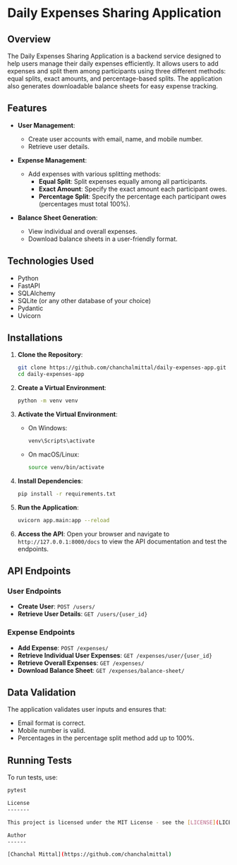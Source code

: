 # Daily Expenses Sharing Application

## Overview

The Daily Expenses Sharing Application is a backend service designed to help users manage their daily expenses efficiently. It allows users to add expenses and split them among participants using three different methods: equal splits, exact amounts, and percentage-based splits. The application also generates downloadable balance sheets for easy expense tracking.

## Features

- **User Management**: 
  - Create user accounts with email, name, and mobile number.
  - Retrieve user details.

- **Expense Management**:
  - Add expenses with various splitting methods:
    - **Equal Split**: Split expenses equally among all participants.
    - **Exact Amount**: Specify the exact amount each participant owes.
    - **Percentage Split**: Specify the percentage each participant owes (percentages must total 100%).

- **Balance Sheet Generation**:
  - View individual and overall expenses.
  - Download balance sheets in a user-friendly format.

## Technologies Used

- Python
- FastAPI
- SQLAlchemy
- SQLite (or any other database of your choice)
- Pydantic
- Uvicorn

## Installations

1. **Clone the Repository**:
    ```bash
    git clone https://github.com/chanchalmittal/daily-expenses-app.git
    cd daily-expenses-app
    ```

2. **Create a Virtual Environment**:
    ```bash
    python -m venv venv
    ```

3. **Activate the Virtual Environment**:
    - On Windows:
        ```bash
        venv\Scripts\activate
        ```
    - On macOS/Linux:
        ```bash
        source venv/bin/activate
        ```

4. **Install Dependencies**:
    ```bash
    pip install -r requirements.txt
    ```

5. **Run the Application**:
    ```bash
    uvicorn app.main:app --reload
    ```

6. **Access the API**:
    Open your browser and navigate to `http://127.0.0.1:8000/docs` to view the API documentation and test the endpoints.

## API Endpoints

### User Endpoints

- **Create User**: `POST /users/`
- **Retrieve User Details**: `GET /users/{user_id}`

### Expense Endpoints

- **Add Expense**: `POST /expenses/`
- **Retrieve Individual User Expenses**: `GET /expenses/user/{user_id}`
- **Retrieve Overall Expenses**: `GET /expenses/`
- **Download Balance Sheet**: `GET /expenses/balance-sheet/`

## Data Validation

The application validates user inputs and ensures that:
- Email format is correct.
- Mobile number is valid.
- Percentages in the percentage split method add up to 100%.

## Running Tests

To run tests, use:
```bash
pytest

License
-------

This project is licensed under the MIT License - see the [LICENSE](LICENSE) file for details.

Author
------

[Chanchal Mittal](https://github.com/chanchalmittal)